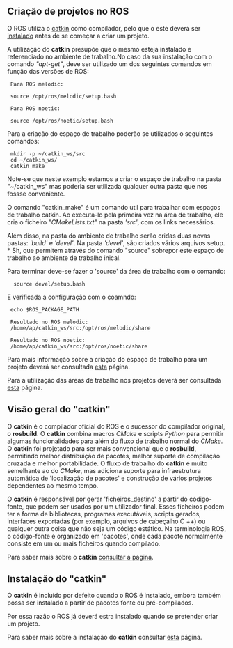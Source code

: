 ## Criação de projetos no ROS
O ROS utiliza o [catkin](#Visão-geral-do-catkin) como compilador, pelo que o este deverá ser [instalado](#Instalação-do-catkin) antes de se começar a criar um projeto.

A utilização do __catkin__ presupõe que o mesmo esteja instalado e referenciado no ambiente de trabalho.No caso da sua instalação com o comando _"apt-get"_, deve ser utilizado um dos seguintes comandos em função das versões de ROS:

     Para ROS melodic:
     
     source /opt/ros/melodic/setup.bash

     Para ROS noetic:
     
     source /opt/ros/noetic/setup.bash

Para a criação do espaço de trabalho poderão se utilizados o seguintes comandos:

     mkdir -p ~/catkin_ws/src
     cd ~/catkin_ws/
     catkin_make

Note-se que neste exemplo estamos a criar o espaço de trabalho na pasta "~/catkin_ws" mas poderia ser utilizada qualquer outra pasta que nos fossse conveniente.

O comando "catkin_make" é um comando util para trabalhar com espaços de trabalho catkin. Ao executa-lo pela primeira vez na área de trabalho, ele cria o ficheiro _"CMakeLists.txt"_ na pasta _'src'_, com os links necessários.

Além disso, na pasta do ambiente de trabalho serão cridas duas novas pastas: _'build'_ e _'devel'_. Na pasta _'devel'_, são criados vários arquivos setup. * Sh, que permitem através do comando "source" sobrepor este espaço de trabalho ao ambiente de trabalho inical.

Para terminar deve-se fazer o 'source' da área de trabalho com o comando:

      source devel/setup.bash

E verificada a configuração com o coamndo:

     echo $ROS_PACKAGE_PATH
     
     Resultado no ROS melodic:
     /home/ap/catkin_ws/src:/opt/ros/melodic/share
          
     Resultado no ROS noetic:
     /home/ap/catkin_ws/src:/opt/ros/noetic/share

Para mais informação sobre a criação do espaço de trabalho para um projeto deverá ser consultada [esta](http://wiki.ros.org/catkin/Tutorials/create_a_workspace) página.

Para a utilização das áreas de trabalho nos projetos deverá ser consultada [esta](http://wiki.ros.org/catkin/Tutorials/using_a_workspace) página.

## Visão geral do "catkin"
O __catkin__ é o compilador oficial do ROS e o sucessor do compilador original, o __rosbuild__. O __catkin__ combina macros _CMake_ e scripts _Python_ para permitir algumas funcionalidades para além do fluxo de trabalho normal do _CMake_. O __catkin__ foi projetado para ser mais convencional que o __rosbuild__, permitindo melhor distribuição de pacotes, melhor suporte de compilação cruzada e melhor portabilidade. O fluxo de trabalho do __catkin__ é muito semelhante ao do _CMake_, mas adiciona suporte para infraestrutura automática de 'localização de pacotes' e construção de vários projetos dependentes ao mesmo tempo.

O __catkin__ é responsável por gerar 'ficheiros_destino' a partir do código-fonte, que podem ser usados por um utilizador final. Esses ficheiros podem ter a forma de bibliotecas, programas executáveis, scripts gerados, interfaces exportadas (por exemplo, arquivos de cabeçalho C ++) ou qualquer outra coisa que não seja um código estático. Na terminologia ROS, o código-fonte é organizado em 'pacotes', onde cada pacote normalmente consiste em um ou mais ficheiros quando compilado.

Para saber mais sobre o __catkin__ [consultar a página](https://wiki.ros.org/catkin/conceptual_overview).

## Instalação do "catkin"
O __catkin__ é incluído por defeito quando o ROS é instalado, embora também possa ser instalado a partir de pacotes fonte ou pré-compilados.

Por essa razão o ROS já deverá estra instalado quando se pretender criar um projeto.

Para saber mais sobre a instalação do __catkin__ consultar [esta](https://wiki.ros.org/catkin) página.


